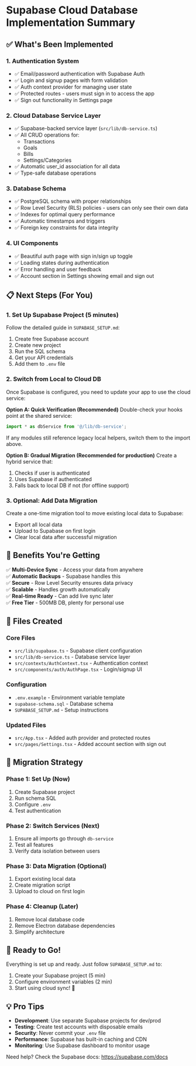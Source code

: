 # Supabase Cloud Database Implementation Summary

## ✅ What's Been Implemented

### 1. **Authentication System**
- ✅ Email/password authentication with Supabase Auth
- ✅ Login and signup pages with form validation
- ✅ Auth context provider for managing user state
- ✅ Protected routes - users must sign in to access the app
- ✅ Sign out functionality in Settings page

### 2. **Cloud Database Service Layer**
- ✅ Supabase-backed service layer (`src/lib/db-service.ts`)
- ✅ All CRUD operations for:
  - Transactions
  - Goals
  - Bills
  - Settings/Categories
- ✅ Automatic user_id association for all data
- ✅ Type-safe database operations

### 3. **Database Schema**
- ✅ PostgreSQL schema with proper relationships
- ✅ Row Level Security (RLS) policies - users can only see their own data
- ✅ Indexes for optimal query performance
- ✅ Automatic timestamps and triggers
- ✅ Foreign key constraints for data integrity

### 4. **UI Components**
- ✅ Beautiful auth page with sign in/sign up toggle
- ✅ Loading states during authentication
- ✅ Error handling and user feedback
- ✅ Account section in Settings showing email and sign out

## 📋 Next Steps (For You)

### 1. Set Up Supabase Project (5 minutes)
Follow the detailed guide in `SUPABASE_SETUP.md`:
1. Create free Supabase account
2. Create new project
3. Run the SQL schema
4. Get your API credentials
5. Add them to `.env` file

### 2. Switch from Local to Cloud DB
Once Supabase is configured, you need to update your app to use the cloud service:

**Option A: Quick Verification (Recommended)**
Double-check your hooks point at the shared service:
```typescript
import * as dbService from '@/lib/db-service';
```
If any modules still reference legacy local helpers, switch them to the import above.

**Option B: Gradual Migration (Recommended for production)**
Create a hybrid service that:
1. Checks if user is authenticated
2. Uses Supabase if authenticated
3. Falls back to local DB if not (for offline support)

### 3. Optional: Add Data Migration
Create a one-time migration tool to move existing local data to Supabase:
- Export all local data
- Upload to Supabase on first login
- Clear local data after successful migration

## 🎯 Benefits You're Getting

✅ **Multi-Device Sync** - Access your data from anywhere  
✅ **Automatic Backups** - Supabase handles this  
✅ **Secure** - Row Level Security ensures data privacy  
✅ **Scalable** - Handles growth automatically  
✅ **Real-time Ready** - Can add live sync later  
✅ **Free Tier** - 500MB DB, plenty for personal use  

## 📁 Files Created

### Core Files
- `src/lib/supabase.ts` - Supabase client configuration
- `src/lib/db-service.ts` - Database service layer
- `src/contexts/AuthContext.tsx` - Authentication context
- `src/components/auth/AuthPage.tsx` - Login/signup UI

### Configuration
- `.env.example` - Environment variable template
- `supabase-schema.sql` - Database schema
- `SUPABASE_SETUP.md` - Setup instructions

### Updated Files
- `src/App.tsx` - Added auth provider and protected routes
- `src/pages/Settings.tsx` - Added account section with sign out

## 🔄 Migration Strategy

### Phase 1: Set Up (Now)
1. Create Supabase project
2. Run schema SQL
3. Configure `.env`
4. Test authentication

### Phase 2: Switch Services (Next)
1. Ensure all imports go through `db-service`
2. Test all features
3. Verify data isolation between users

### Phase 3: Data Migration (Optional)
1. Export existing local data
2. Create migration script
3. Upload to cloud on first login

### Phase 4: Cleanup (Later)
1. Remove local database code
2. Remove Electron database dependencies
3. Simplify architecture

## 🚀 Ready to Go!

Everything is set up and ready. Just follow `SUPABASE_SETUP.md` to:
1. Create your Supabase project (5 min)
2. Configure environment variables (2 min)
3. Start using cloud sync! 🎉

## 💡 Pro Tips

- **Development**: Use separate Supabase projects for dev/prod
- **Testing**: Create test accounts with disposable emails
- **Security**: Never commit your `.env` file
- **Performance**: Supabase has built-in caching and CDN
- **Monitoring**: Use Supabase dashboard to monitor usage

Need help? Check the Supabase docs: https://supabase.com/docs
